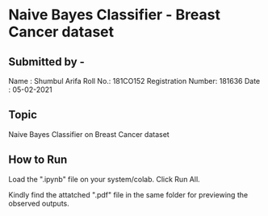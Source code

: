 # Naive Bayes Classifier - Breast Cancer dataset

## Submitted by - 
Name : Shumbul Arifa
Roll No.: 181CO152
Registration Number: 181636
Date : 05-02-2021

## Topic
Naive Bayes Classifier on Breast Cancer dataset

## How to Run
Load the ".ipynb" file on your system/colab. Click Run All.

Kindly find the attatched ".pdf" file in the same folder for previewing the observed outputs. 
